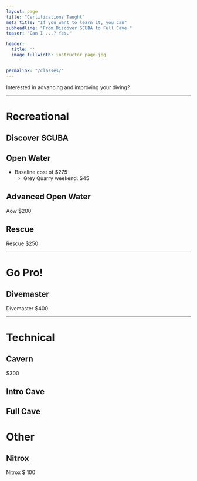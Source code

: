 ```yaml
---
layout: page
title: "Certifications Taught"
meta_title: "If you want to learn it, you can"
subheadline: "From Discover SCUBA to Full Cave."
teaser: "Can I ...? Yes."

header:
  title: ''
  image_fullwidth: instructor_page.jpg


permalink: "/classes/"
---
```


Interested in advancing and improving your diving?

<hr>

# Recreational

## Discover SCUBA

## Open Water

- Baseline cost of $275
    - Grey Quarry weekend: $45

## Advanced Open Water

Aow $200

## Rescue

Rescue $250

<hr>

# Go Pro!

## Divemaster

Divemaster $400

<hr>

# Technical

## Cavern

$300

## Intro Cave

## Full Cave

# Other

## Nitrox

Nitrox $ 100